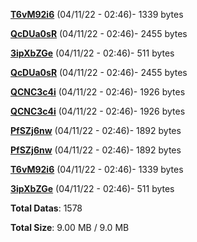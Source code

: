 [**T6vM92i6**](/data/T6vM92i6.txt) (04/11/22 - 02:46)- 1339 bytes

[**QcDUa0sR**](/data/QcDUa0sR.txt) (04/11/22 - 02:46)- 2455 bytes

[**3ipXbZGe**](/data/3ipXbZGe.txt) (04/11/22 - 02:46)- 511 bytes

[**QcDUa0sR**](/data/QcDUa0sR.txt) (04/11/22 - 02:46)- 2455 bytes

[**QCNC3c4i**](/data/QCNC3c4i.txt) (04/11/22 - 02:46)- 1926 bytes

[**QCNC3c4i**](/data/QCNC3c4i.txt) (04/11/22 - 02:46)- 1926 bytes

[**PfSZj6nw**](/data/PfSZj6nw.txt) (04/11/22 - 02:46)- 1892 bytes

[**PfSZj6nw**](/data/PfSZj6nw.txt) (04/11/22 - 02:46)- 1892 bytes

[**T6vM92i6**](/data/T6vM92i6.txt) (04/11/22 - 02:46)- 1339 bytes

[**3ipXbZGe**](/data/3ipXbZGe.txt) (04/11/22 - 02:46)- 511 bytes

**Total Datas**: 1578

**Total Size**: 9.00 MB / 9.0 MB